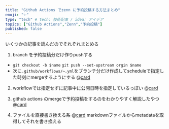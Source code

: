 ```yaml
---
title: "Github Actions でzenn に予約投稿する方法まとめ"
emoji: "✨"
type: "tech" # tech: 技術記事 / idea: アイデア
topics: ["Github Actions","Zenn","予約投稿"]
published: false
---
```



いくつかの記事を読んだのでそれぞれまとめる
1. branch を予約投稿分だけ作りpushする 
- `git checkout -b $name` `git push --set-upstream orgin $name`
- 次に`.github/workflows/~.yml`をブランチ分だけ作成してscheduleで指定した時刻にmergeするようにする
@[card](https://zenn.dev/j5c8k6m8/articles/zenn-adcal-github-action)

2. workflowでは指定せずに記事中に公開日時を指定しているっぽい
@[card](https://zenn.dev/kyoh86/articles/c02511740d70365a1420)

3. github actions のmergeで予約投稿をするのをわかりやすく解説したやつ
@[card](https://zenn.dev/ryo_kawamata/articles/schedule-publish-on-zenn-article)

4. ファイルを直接書き換える系
@[card](https://zenn.dev/korosuke613/articles/zenn-metadata-updater)
markdownファイルからmetadataを取得してそれを書き換える

